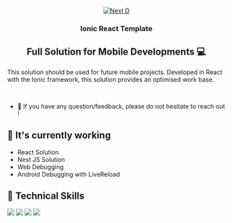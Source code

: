 <p align="center">
  <a href="https://www.next-decision.fr/" target="_blank" rel="noreferrer"><img src="https://salondata.fr/wp-content/uploads/2020/11/Logo_Next_Baseline_2020_Noir.png" alt="Next D"></a>
</p>

<h3 align="center">
Ionic React Template
</h3>

<h2 align="center">
Full Solution for Mobile Developments 💻
</h2>

This solution should be used for future mobile projects. Developed in React with the Ionic framework, this solution provides an optimised work base.

</br>

- 💬 If you have any question/feedback, please do not hesitate to reach out !

## 🌱 It's currently working

- React Solution
- Nest JS Solution
- Web Debugging
- Android Debugging with LiveReload

## 💼 Technical Skills

![](https://img.shields.io/badge/React-20232A?style=for-the-badge&logo=react&logoColor=61DAFB)
![](https://img.shields.io/badge/Ionic-3880FF?style=for-the-badge&logo=ionic&logoColor=white)
![](https://img.shields.io/badge/Capacitor-119EFF?style=for-the-badge&logo=Capacitor&logoColor=white)
![](https://img.shields.io/badge/Android-3DDC84?style=for-the-badge&logo=android&logoColor=white)

